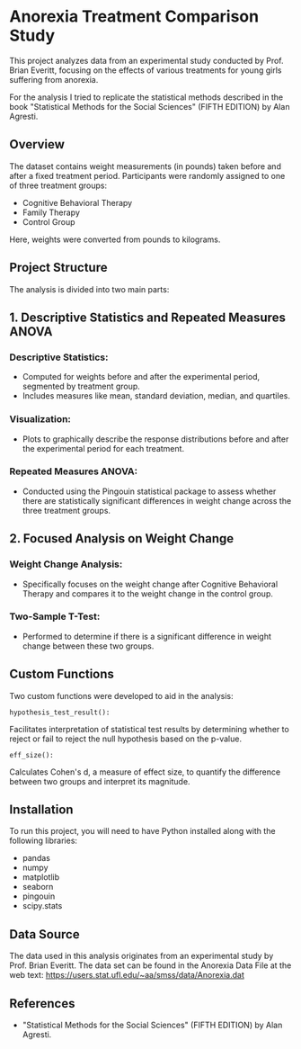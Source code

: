 # Anorexia Treatment Comparison Study
This project analyzes data from an experimental study conducted by Prof. Brian Everitt, focusing on the effects of various treatments for young girls suffering from anorexia. 

For the analysis I tried to replicate the statistical methods described in the book "Statistical Methods for the Social Sciences" (FIFTH EDITION) by Alan Agresti.

## Overview
The dataset contains weight measurements (in pounds) taken before and after a fixed treatment period. Participants were randomly assigned to one of three treatment groups:

* Cognitive Behavioral Therapy
* Family Therapy
* Control Group

Here, weights were converted from pounds to kilograms.

## Project Structure
The analysis is divided into two main parts:

## 1. Descriptive Statistics and Repeated Measures ANOVA
### Descriptive Statistics:
  * Computed for weights before and after the experimental period, segmented by treatment group.
  * Includes measures like mean, standard deviation, median, and quartiles.
### Visualization:
  * Plots to graphically describe the response distributions before and after the experimental period for each treatment.
### Repeated Measures ANOVA:
  * Conducted using the Pingouin statistical package to assess whether there are statistically significant differences in weight change across the three treatment groups.

## 2. Focused Analysis on Weight Change
### Weight Change Analysis:
* Specifically focuses on the weight change after Cognitive Behavioral Therapy and compares it to the weight change in the control group.
### Two-Sample T-Test:
* Performed to determine if there is a significant difference in weight change between these two groups.
  
## Custom Functions
Two custom functions were developed to aid in the analysis:

    hypothesis_test_result():

Facilitates interpretation of statistical test results by determining whether to reject or fail to reject the null hypothesis based on the p-value.

    eff_size():

Calculates Cohen's d, a measure of effect size, to quantify the difference between two groups and interpret its magnitude.

## Installation
To run this project, you will need to have Python installed along with the following libraries:

* pandas
* numpy
* matplotlib
* seaborn
* pingouin
* scipy.stats

## Data Source
The data used in this analysis originates from an experimental study by Prof. Brian Everitt.
The data set can be found in the Anorexia Data File at the web text: https://users.stat.ufl.edu/~aa/smss/data/Anorexia.dat

## References
* "Statistical Methods for the Social Sciences" (FIFTH EDITION) by Alan Agresti.
